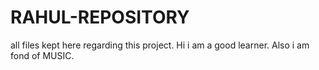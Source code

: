 # RAHUL-REPOSITORY
all files kept here regarding this project.
Hi i am a good learner.
Also i am fond of MUSIC.
